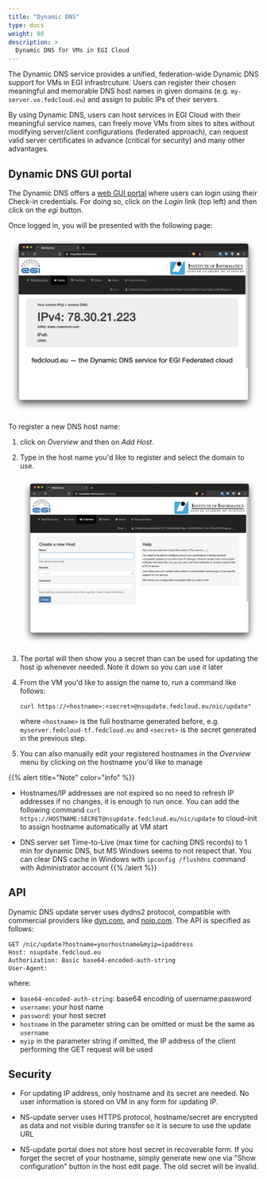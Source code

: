 ```yaml
---
title: "Dynamic DNS"
type: docs
weight: 80
description: >
  Dynamic DNS for VMs in EGI Cloud
---
```


The Dynamic DNS service provides a unified, federation-wide Dynamic DNS support
for VMs in EGI infrastrcuture. Users can register their chosen meaningful and
memorable DNS host names in given domains (e.g. `my-server.vo.fedcloud.eu`) and
assign to public IPs of their servers.

By using Dynamic DNS, users can host services in EGI Cloud with their
meaningful service names, can freely move VMs from sites to sites without
modifying server/client configurations (federated approach), can request valid
server certificates in advance (critical for security) and many other
advantages.

## Dynamic DNS GUI portal

The Dynamic DNS offers a [web GUI portal](https://nsupdate.fedcloud.eu) where
users can login using their Check-in credentials. For doing so, click on the
_Login_ link (top left) and then click on the _egi_ button.

Once logged in, you will be presented with the following page:

![Dynamic DNS front page](dynamic-dns-portal.png)

To register a new DNS host name:

1. click on _Overview_ and then on _Add Host_.

1. Type in the host name you'd like to register and select the domain to use.

   ![Add host](add-host.png)

1. The portal will then show you a secret than can be used for updating
   the host ip whenever needed. Note it down so you can use it later

1. From the VM you'd like to assign the name to, run a command like follows:

   ```shell
   curl https://<hostname>:<secret>@nsupdate.fedcloud.eu/nic/update"
   ```

   where `<hostname>` is the full hostname generated before, e.g.
   `myserver.fedcloud-tf.fedcloud.eu` and `<secret>` is the secret generated
   in the previous step.

1. You can also manually edit your registered hostnames in the _Overview_ menu
   by clicking on the hostname you'd like to manage

{{% alert title="Note" color="info" %}}
- Hostnames/IP addresses are not expired so no need to refresh IP addresses if
  no changes, it is enough to run once. You can add the following command
  `curl https://HOSTNAME:SECRET@nsupdate.fedcloud.eu/nic/update` to cloud-init
  to assign hostname automatically at VM start

- DNS server set Time-to-Live (max time for caching DNS records) to 1 min for
  dynamic DNS, but MS Windows seems to not respect that. You can clear DNS cache
  in Windows with `ipconfig /flushdns` command with Administrator account
{{% /alert %}}


## API

Dynamic DNS update server uses dydns2 protocol, compatible with commercial
providers like [dyn.com](https://help.dyn.com/remote-access-api/perform-update/),
and [noip.com](http://www.noip.com/integrate/request). The API is specified as
follows:

```plain
GET /nic/update?hostname=yourhostname&myip=ipaddress
Host: nsupdate.fedcloud.eu
Authorization: Basic base64-encoded-auth-string
User-Agent:
```

where:
- `base64-encoded-auth-string`: base64 encoding of username:password
- `username`: your host name
- `password`: your host secret
- `hostname` in the parameter string can be omitted or must be the same as
  `username`
- `myip` in the parameter string if omitted, the IP address of the client
  performing the GET request will be used

## Security

- For updating IP address, only hostname and its secret are needed. No user
  information is stored on VM in any form for updating IP.

- NS-update server uses HTTPS protocol, hostname/secret are encrypted as data
  and not visible during transfer so it is secure to use the update URL


- NS-update portal does not store host secret in recoverable form. If you forget
  the secret of your hostname, simply generate new one via "Show configuration"
  button in the host edit page. The old secret will be invalid.
